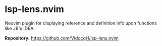 # lsp-lens.nvim

Neovim plugin for displaying reference and definition info upon functions like JB's IDEA.

**Repository:** <https://github.com/VidocqH/lsp-lens.nvim>

<!-- vim: set ft=markdown: -->